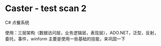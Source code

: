 # Caster - test scan 2
C# 点餐系统

使用：三层架构（数据访问层，业务逻辑层，表现层），ADO.NET，泛型，反射，委托，事件，winform
主要是使用一些基础的技能，来巩固一下
